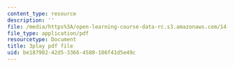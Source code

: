 ```yaml
---
content_type: resource
description: ''
file: /media/https%3A/open-learning-course-data-rc.s3.amazonaws.com/14-01sc-principles-of-microeconomics-fall-2011/be18790242d533664580186f41d5e49c_DZHguXpwuXU.pdf
file_type: application/pdf
resourcetype: Document
title: 3play pdf file
uid: be187902-42d5-3366-4580-186f41d5e49c
---
```

